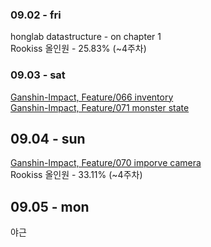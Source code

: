### 09.02 - fri

honglab datastructure - on chapter 1<br>
Rookiss 올인원 - 25.83% (~4주차)

### 09.03 - sat

[Ganshin-Impact, Feature/066 inventory](https://github.com/eugene-doobu/Ganshin-Impact/pull/122)<br>
[Ganshin-Impact, Feature/071 monster state](https://github.com/eugene-doobu/Ganshin-Impact/pull/123)

## 09.04 - sun
[Ganshin-Impact, Feature/070 imporve camera](https://github.com/eugene-doobu/Ganshin-Impact/pull/124)<br>
Rookiss 올인원 - 33.11% (~4주차)

## 09.05 - mon
야근
